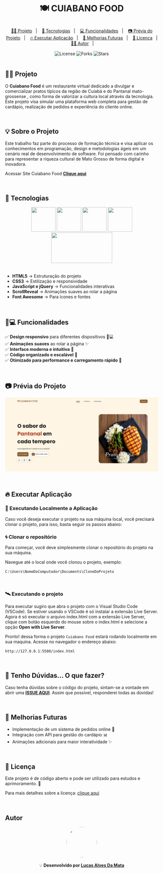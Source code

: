 <h1 align="center"> 🍽️ CUIABANO FOOD </h1>

<br>

<div align="center">
  <a href="#-projeto">👨‍💻 Projeto</a>&nbsp;&nbsp;&nbsp;|&nbsp;&nbsp;&nbsp;
  <a href="#-tecnologias">🚀 Tecnologias</a>&nbsp;&nbsp;&nbsp;|&nbsp;&nbsp;&nbsp;
  <a href="#-funcionalidades">💻 Funcionalidades</a>&nbsp;&nbsp;&nbsp;|&nbsp;&nbsp;&nbsp;
  <a href="#-prévia-do-projeto">📷 Prévia do Projeto</a>&nbsp;&nbsp;&nbsp;|&nbsp;&nbsp;&nbsp;
  <a href="#-executar-aplicação">🔥 Executar Aplicação</a>&nbsp;&nbsp;&nbsp;|&nbsp;&nbsp;&nbsp;
  <a href="#-melhorias-futuras">📌 Melhorias Futuras</a>&nbsp;&nbsp;&nbsp;|&nbsp;&nbsp;&nbsp;
  <a href="#-licença">📄 Licença</a>&nbsp;&nbsp;&nbsp;|&nbsp;&nbsp;&nbsp;
  <a href="#-autor">👨‍💻 Autor</a>&nbsp;&nbsp;&nbsp;|&nbsp;&nbsp;&nbsp;
</div>

<br>

<div align="center">
  <img  src="https://img.shields.io/static/v1?label=license&message=MIT&color=15C3D6&labelColor=000000" alt="License">
  <img src="https://img.shields.io/github/forks/professor-wanderson-timoteo/cuiabano-dish?label=forks&message=MIT&color=15C3D6&labelColor=000000" alt="Forks">
  <img src="https://img.shields.io/github/stars/professor-wanderson-timoteo/cuiabano-dish?label=stars&message=MIT&color=15C3D6&labelColor=000000" alt="Stars">
</div>

<br>

## 👨‍💻 Projeto

O **Cuiabano Food** é um restaurante virtual dedicado a divulgar e comercializar pratos típicos da região de Cuiabá e do Pantanal mato-grossense , como forma de valorizar a cultura local através da tecnologia. Este projeto visa simular uma plataforma web completa para gestão de cardápio, realização de pedidos e experiência do cliente online.

<br>

## 💡 Sobre o Projeto
Este trabalho faz parte do processo de formação técnica e visa aplicar os conhecimentos em programação, design e metodologias ágeis em um cenário real de desenvolvimento de software. Foi pensado com carinho para representar a riqueza cultural de Mato Grosso de forma digital e inovadora.

Acessar Site Cuiabano Food **[Clique aqui](https://lucas-alves-da-mata.github.io/cuiabano-food/)**

<br>

## 🚀 Tecnologias

<div align="center">
  <img src="https://cdn.jsdelivr.net/gh/devicons/devicon@latest/icons/html5/html5-plain-wordmark.svg" width="80px" height="80px"/>
  <img src="https://cdn.jsdelivr.net/gh/devicons/devicon@latest/icons/css3/css3-plain-wordmark.svg" width="80px" height="80px"/>
  <img src="https://cdn.jsdelivr.net/gh/devicons/devicon@latest/icons/javascript/javascript-plain.svg" width="80px" height="80px"/>
  <img src="https://cdn.jsdelivr.net/gh/devicons/devicon@latest/icons/jquery/jquery-plain-wordmark.svg" width="80px" height="80px" />
  <img src=".github/scroll-reavel.jpgg" width="200px" height="100px"/>
</div>  
 
<br>

- **HTML5** → Estruturação do projeto
- **CSS3** → Estilização e responsividade
- **JavaScript e jQuery** → Funcionalidades interativas
- **ScrollReveal** → Animações suaves ao rolar a página
- **Font Awesome** → Para ícones e fontes


<br>

## 🧩💻 Funcionalidades

✅ **Design responsivo** para diferentes dispositivos 📱💻  
✅ **Animações suaves** ao rolar a página ✨  
✅ **Interface moderna e intuitiva** 🎨  
✅ **Código organizado e escalável** 🔧  
✅ **Otimizado para performance e carregamento rápido** 🚀

<br>

## 📷 Prévia do Projeto

![Preview do projeto](.github/cuiabano-food-home.png)

<br>

## 🔥 Executar Aplicação

### 🎇 Executando Localmente a Aplicação

Caso você deseja executar o projeto na sua máquina local, você precisará clonar o projeto, para isso, basta seguir os passos abaixo:

### 🌀 Clonar o repositório

Para começar, você deve simplesmente clonar o repositório do projeto na sua máquina.

Navegue até o local onde você clonou o projeto, exemplo:

```sh
C:\Users\NomeDoComputador\Documents\CloneDoProjeto
```

<br>

### 🛰️ Executando o projeto

Para executar sugiro que abra o projeto com o Visual Studio Code (VSCode).
Se estiver usando o VSCode é só instalar a extensão Live Server.
Agora é só executar o arquivo index.html com a extensão Live Server, clique com botão esquerdo do mouse sobre o index.html e selecione a opção **Open with Live Server**.

Pronto! dessa forma o projeto `Cuiabano Food` estará rodando localmente em sua maquina. Acesse no navegador o endereço abaixo:

```
http://127.0.0.1:5500/index.html
```

<br>

## 🚩 Tenho Dúvidas... O que fazer?

Caso tenha dúvidas sobre o código do projeto, sintam-se a vontade em abrir uma **[ISSUE AQUI](https://github.com/Lucas-Alves-Da-Mata/cuiabano-food/issues)**. Assim que possível, responderei todas as dúvidas!

<br>

## 📌 Melhorias Futuras

- Implementação de um sistema de pedidos online 🛒
- Integração com API para gestão do cardápio 📊
- Animações adicionais para maior interatividade ✨

<br>

## 📄 Licença

<p>Este projeto é de código aberto e pode ser utilizado para estudos e aprimoramento. 📜</p>

Para mais detalhes sobre a licença: [clique aqui](.github/LICENSE)

<br>

## Autor

<div align="center"> <img src="https://github.com/Lucas-Alves-Da-Mata.png" width="100px" height="100px" style="border-radius: 50%"/>

<br>

💡 **Desenvolvido por [Lucas Alves Da Mata](https://github.com/Lucas-Alves-Da-Mata)** </div>
